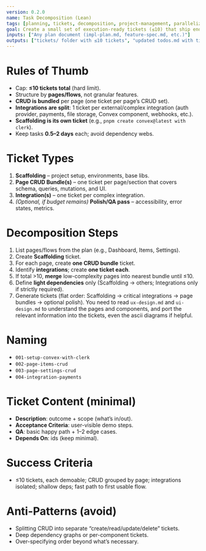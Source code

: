 ```yaml
---
version: 0.2.0
name: Task Decomposition (Lean)
tags: [planning, tickets, decomposition, project-management, parallelization]
goal: Create a small set of execution-ready tickets (≤10) that ship end-to-end value fast.
inputs: ["Any plan document (impl-plan.md, feature-spec.md, etc.)"]
outputs: ["tickets/ folder with ≤10 tickets", "updated todos.md with ticket refs"]
---
```


# Rules of Thumb
- Cap: **≤10 tickets total** (hard limit).
- Structure by **pages/flows**, not granular features.
- **CRUD is bundled** per page (one ticket per page’s CRUD set).
- **Integrations are split**: 1 ticket per external/complex integration (auth provider, payments, file storage, Convex component, webhooks, etc.).
- **Scaffolding is its own ticket** (e.g., `pnpm create convex@latest with clerk`).
- Keep tasks **0.5–2 days** each; avoid dependency webs.

# Ticket Types
1) **Scaffolding** – project setup, environments, base libs.
2) **Page CRUD Bundle(s)** – one ticket per page/section that covers schema, queries, mutations, and UI.
3) **Integration(s)** – one ticket per complex integration.
4) *(Optional, if budget remains)* **Polish/QA pass** – accessibility, error states, metrics.

# Decomposition Steps
1) List pages/flows from the plan (e.g., Dashboard, Items, Settings).
2) Create **Scaffolding** ticket.
3) For each page, create **one CRUD bundle** ticket.
4) Identify **integrations**; create **one ticket each**.
5) If total >10, **merge** low-complexity pages into nearest bundle until ≤10.
6) Define **light dependencies** only (Scaffolding → others; Integrations only if strictly required).
7) Generate tickets (flat order: Scaffolding → critical integrations → page bundles → optional polish). You need to read `ux-design.md` and `ui-design.md` to understand the pages and components, and port the relevant information into the tickets, even the ascii diagrams if helpful.

# Naming
- `001-setup-convex-with-clerk`
- `002-page-items-crud`
- `003-page-settings-crud`
- `004-integration-payments`

# Ticket Content (minimal)
- **Description**: outcome + scope (what’s in/out).
- **Acceptance Criteria**: user-visible demo steps.
- **QA**: basic happy path + 1–2 edge cases.
- **Depends On**: ids (keep minimal).

# Success Criteria
- ≤10 tickets, each demoable; CRUD grouped by page; integrations isolated; shallow deps; fast path to first usable flow.

# Anti-Patterns (avoid)
- Splitting CRUD into separate “create/read/update/delete” tickets.
- Deep dependency graphs or per-component tickets.
- Over-specifying order beyond what’s necessary.